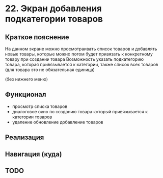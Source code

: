 # 22. Экран добавления подкатегории товаров

## Краткое пояснение

На данном экране можно просмотраивать список товаров и добавлять новые товары, которые можно потом
будет привязать к конкретному товару при создании товара Возможность указать подкатегорию товара,
которая привязывается к категории, также список всех товаров (для товара это не обязательная
единица)

(без нижнего меню)

## Функционал

- просмотр списка товаров
- диалоговое окно по созданию товара который привязывается к категории товаров
- удаление обновление добавление товаров

## Реализация

## Навигация (куда)

## TODO
